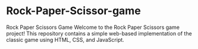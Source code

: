 # Rock-Paper-Scissor-game
Rock Paper Scissors Game Welcome to the Rock Paper Scissors game project! This repository contains a simple web-based implementation of the classic game using HTML, CSS, and JavaScript.
